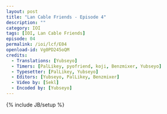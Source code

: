 ```yaml
---
layout: post
title: "Lan Cable Friends - Episode 4"
description: ""
category: IOI
tags: [IOI, Lan Cable Friends]
episode: 04
permalink: /ioi/lcf/E04
openload-id: Vg0PD245oQM
credits:
  - Translations: [Yubseyo]
  - Timers: [PalLikey, pyofriend, koji, Benzmixer, Yubseyo]
  - Typesetter: [PalLikey, Yubseyo]
  - Editors: [Yubseyo, PalLikey, Benzmixer]
  - Video by: [Sekl]
  - Encoded by: [Yubseyo]
---
```

{% include JB/setup %}
